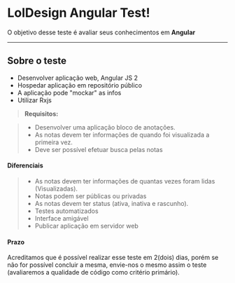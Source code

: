 LolDesign Angular Test!
===================


O objetivo desse teste é avaliar seus conhecimentos em **Angular** 

----------

Sobre o teste
-------------

- Desenvolver aplicação web, Angular JS 2
- Hospedar aplicação em repositório público
- A aplicação pode "mockar" as infos
- Utilizar Rxjs

> **Requisitos:**

> - Desenvolver uma aplicação bloco de anotações.
> - As notas devem ter informações de quando foi visualizada a primeira vez.
> - Deve ser possível efetuar busca pelas notas


#### <i class="icon-file"></i> Diferenciais

> - As notas devem ter informações de quantas vezes foram lidas (Visualizadas).
> - Notas podem ser públicas ou privadas
> - As notas devem ter status (ativa, inativa e rascunho).
> - Testes automatizados
> - Interface amigável
> - Publicar aplicação em servidor web


#### <i class="icon-folder-open"></i> Prazo

Acreditamos que é possível realizar esse teste em 2(dois) dias, porém se não for possível concluir a mesma, envie-nos o mesmo assim o teste (avaliaremos a qualidade de código como critério primário).
